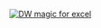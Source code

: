 [![DW magic for excel](https://github.com/daniel-rodak/DW_heroes/actions/workflows/dw-magic.yml/badge.svg)](https://github.com/daniel-rodak/DW_heroes/actions/workflows/dw-magic.yml)
